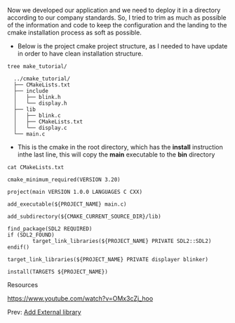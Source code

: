Now we developed our application and we need to deploy it in a directory according to our company standards. So, I tried to trim as much as possible of the information and code to keep the configuration and the landing to the cmake installation process as soft as possible.

- Below is the project cmake project structure, as I needed to have update in order to have clean installation structure.

`tree make_tutorial/`
```
  ../cmake_tutorial/
  ├── CMakeLists.txt
  ├── include
  │   ├── blink.h
  │   └── display.h
  ├── lib
  │   ├── blink.c
  │   ├── CMakeLists.txt
  │   └── display.c
  └── main.c
```

- This is the cmake in the root directory, which has the **install** instruction inthe last line, this will copy the **main** executable to the **bin** directory

`cat CMakeLists.txt`

  ```
  cmake_minimum_required(VERSION 3.20)
  
  project(main VERSION 1.0.0 LANGUAGES C CXX)
  
  add_executable(${PROJECT_NAME} main.c)
  
  add_subdirectory(${CMAKE_CURRENT_SOURCE_DIR}/lib)
  
  find_package(SDL2 REQUIRED)
  if (SDL2_FOUND)
          target_link_libraries(${PROJECT_NAME} PRIVATE SDL2::SDL2)
  endif()
  
  target_link_libraries(${PROJECT_NAME} PRIVATE displayer blinker)
  
  install(TARGETS ${PROJECT_NAME})
  ```


Resources

https://www.youtube.com/watch?v=OMx3cZj_hoo

Prev: [Add External library](04-external_lib.md)                                                                                       
